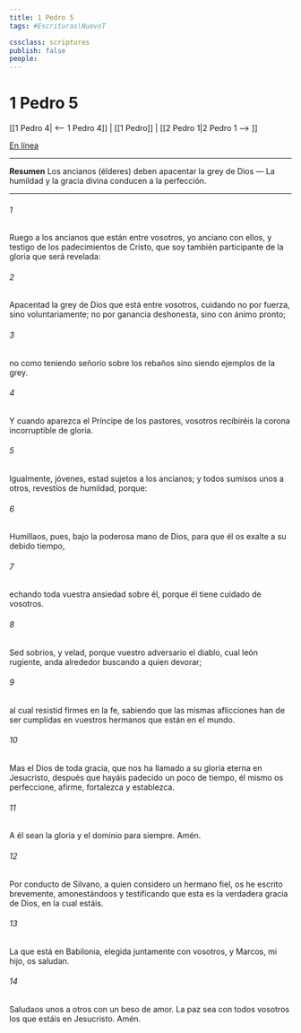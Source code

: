 ```yaml
---
title: 1 Pedro 5
tags: #Escrituras\NuevoT

cssclass: scriptures
publish: false
people:
---
```


# 1 Pedro 5
[[1 Pedro 4| <-- 1 Pedro 4]] | [[1 Pedro]] | [[2 Pedro 1|2 Pedro 1 --> ]]

[En línea](https://churchofjesuschrist.org/study/scriptures/nt/1-pet/5?lang=spa)

---
__Resumen__
Los ancianos (élderes) deben apacentar la grey de Dios — La humildad y la gracia divina conducen a la perfección.

---
###### 1 
Ruego a los ancianos que están entre vosotros, yo anciano  con ellos, y testigo de los padecimientos de Cristo, que soy también participante de la gloria que será revelada:

###### 2 
Apacentad la grey de Dios que está entre vosotros, cuidando  no por fuerza, sino voluntariamente; no por ganancia deshonesta, sino con ánimo pronto;

###### 3 
no como teniendo señorío sobre los rebaños  sino siendo ejemplos de la grey.

###### 4 
Y cuando aparezca el Príncipe de los pastores, vosotros recibiréis la corona incorruptible de gloria.

###### 5 
Igualmente, jóvenes, estad sujetos a los ancianos; y todos sumisos unos a otros, revestíos de humildad, porque:

###### 6 
Humillaos, pues, bajo la poderosa mano de Dios, para que él os exalte a su debido tiempo,

###### 7 
echando toda vuestra ansiedad sobre él, porque él tiene cuidado de vosotros.

###### 8 
Sed sobrios, y velad, porque vuestro adversario el diablo, cual león rugiente, anda alrededor buscando a quien devorar;

###### 9 
al cual resistid firmes en la fe, sabiendo que las mismas aflicciones han de ser cumplidas en vuestros hermanos que están en el mundo.

###### 10 
Mas el Dios de toda gracia, que nos ha llamado a su gloria eterna en Jesucristo, después que hayáis padecido un poco de tiempo, él mismo os perfeccione, afirme, fortalezca y establezca.

###### 11 
A él sean la gloria y el dominio para siempre. Amén.

###### 12 
Por conducto de Silvano, a quien considero un hermano fiel, os he escrito brevemente, amonestándoos y testificando que esta es la verdadera gracia de Dios, en la cual estáis.

###### 13 
La  que está en Babilonia, elegida juntamente con vosotros, y Marcos, mi hijo, os saludan.

###### 14 
Saludaos unos a otros con un beso de amor. La paz sea con todos vosotros los que estáis en Jesucristo. Amén.

